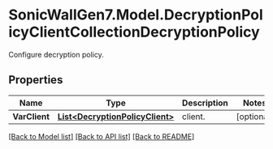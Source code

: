 # SonicWallGen7.Model.DecryptionPolicyClientCollectionDecryptionPolicy
Configure decryption policy.

## Properties

Name | Type | Description | Notes
------------ | ------------- | ------------- | -------------
**VarClient** | [**List&lt;DecryptionPolicyClient&gt;**](DecryptionPolicyClient.md) | client. | [optional] 

[[Back to Model list]](../README.md#documentation-for-models) [[Back to API list]](../README.md#documentation-for-api-endpoints) [[Back to README]](../README.md)

